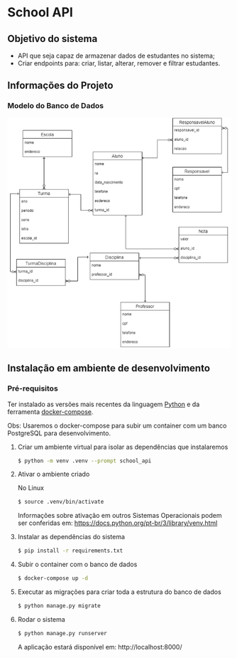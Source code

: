 # School API

## Objetivo do sistema
* API que seja capaz de armazenar dados de estudantes no sistema;
* Criar endpoints para: criar, listar, alterar, remover e filtrar estudantes.


## Informações do Projeto

### Modelo do Banco de Dados

![image modelo_banco_dados](./docs/diagrama_banco_dados.png)


## Instalação em ambiente de desenvolvimento

### Pré-requisitos
Ter instalado as versões mais recentes da linguagem [Python](https://www.python.org/downloads/) e da ferramenta [docker-compose](https://docs.docker.com/compose/install/).

Obs: Usaremos o docker-compose para subir um container com um banco PostgreSQL para desenvolvimento.

1. Criar um ambiente virtual para isolar as dependências que instalaremos

    ```bash
    $ python -m venv .venv --prompt school_api
    ```

2. Ativar o ambiente criado

    No Linux
    ```bash
    $ source .venv/bin/activate
    ```

    Informações sobre ativação em outros Sistemas Operacionais podem ser conferidas em: https://docs.python.org/pt-br/3/library/venv.html


3. Instalar as dependências do sistema

    ```bash
    $ pip install -r requirements.txt
    ```

4. Subir o container com o banco de dados

    ```bash
    $ docker-compose up -d
    ```

5. Executar as migrações para criar toda a estrutura do banco de dados

    ```bash
    $ python manage.py migrate
    ```

6. Rodar o sistema

    ```bash
    $ python manage.py runserver
    ```
    A aplicação estará disponível em: http://localhost:8000/
